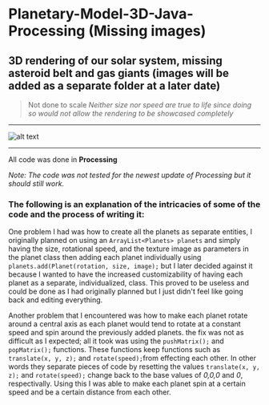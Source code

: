 # Planetary-Model-3D-Java-Processing (Missing images)
## 3D rendering of our solar system, missing asteroid belt and gas giants (images will be added as a separate folder at a later date)

>Not done to scale _Neither size nor speed are true to life since doing so would not allow the rendering to be showcased completely_

***

![alt text](http://i.imgur.com/GtFMODq.gif)

***

All code was done in **Processing** 

_Note: The code was not tested for the newest update of Processing but it should still work._

### The following is an explanation of the intricacies of some of the code and the process of writing it:

One problem I had was how to create all the planets as separate entities, I originally planned on using an `ArrayList<Planets> planets` and simply having the size, rotational speed, and the texture image as parameters in the planet class then adding each planet individually using `planets.add(Planet(rotation, size, image);` but I later decided against it because I wanted to have the increased customizability of having each planet as a separate, individualized, class. This proved to be useless and could be done as I had originally planned but I just didn't feel like going back and editing everything.


Another problem that I encountered was how to make each planet rotate around a central axis as each planet would tend to rotate at a constant speed and spin around the previously added planets. the fix was not as difficult as I expected; all it took was using the `pushMatrix();` and `popMatrix();` functions. These functions keep functions such as `translate(x, y, z);` and `rotate(speed);`from effecting each other. In other words they separate pieces of code by resetting the values `translate(x, y, z);` and `rotate(speed);` change back to the base values of *0,0,0* and *0*, respectivally. Using this I was able to make each planet spin at a certain speed and be a certain distance from each other. 
